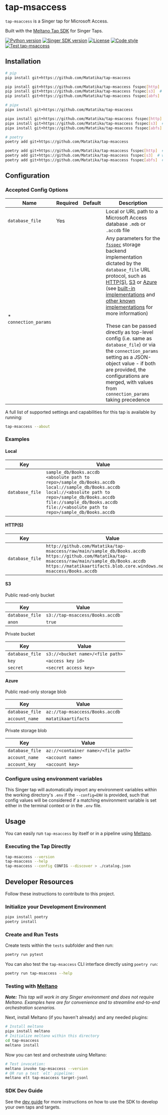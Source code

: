 # tap-msaccess

`tap-msaccess` is a Singer tap for Microsoft Access.

Built with the [Meltano Tap SDK](https://sdk.meltano.com) for Singer Taps.

[![Python version](https://img.shields.io/badge/dynamic/toml?url=https%3A%2F%2Fraw.githubusercontent.com%2FMatatika%2Ftap-msaccess%2Fmain%2Fpyproject.toml&query=tool.poetry.dependencies.python&label=python)](https://docs.python.org/3/)
[![Singer SDK version](https://img.shields.io/badge/dynamic/toml?url=https%3A%2F%2Fraw.githubusercontent.com%2FMatatika%2Ftap-msaccess%2Fmain%2Fpyproject.toml&query=tool.poetry.dependencies%5B%22singer-sdk%22%5D&label=singer-sdk)](https://sdk.meltano.com/en/latest/)
[![License](https://img.shields.io/github/license/Matatika/tap-msaccess)](https://github.com/Matatika/tap-msaccess/blob/main/LICENSE)
[![Code style](https://img.shields.io/endpoint?url=https%3A%2F%2Fraw.githubusercontent.com%2Fastral-sh%2Fruff%2Fmain%2Fassets%2Fbadge%2Fformat.json)](https://docs.astral.sh/ruff/)
[![Test tap-msaccess](https://github.com/Matatika/tap-msaccess/actions/workflows/test.yml/badge.svg)](https://github.com/Matatika/tap-msaccess/actions/workflows/test.yml)

## Installation

```bash
# pip
pip install git+https://github.com/Matatika/tap-msaccess

pip install git+https://github.com/Matatika/tap-msaccess fsspec[http]  # with http(s) support
pip install git+https://github.com/Matatika/tap-msaccess fsspec[s3]  # with s3 support
pip install git+https://github.com/Matatika/tap-msaccess fsspec[abfs]  # with azure support

# pipx
pipx install git+https://github.com/Matatika/tap-msaccess

pipx install git+https://github.com/Matatika/tap-msaccess fsspec[http]  # with http(s) support
pipx install git+https://github.com/Matatika/tap-msaccess fsspec[s3]  # with s3 support
pipx install git+https://github.com/Matatika/tap-msaccess fsspec[abfs]  # with azure support

# poetry
poetry add git+https://github.com/Matatika/tap-msaccess

poetry add git+https://github.com/Matatika/tap-msaccess fsspec[http]  # with http(s) support
poetry add git+https://github.com/Matatika/tap-msaccess fsspec[s3]  # with s3 support
poetry add git+https://github.com/Matatika/tap-msaccess fsspec[abfs]  # with azure support
```

## Configuration

### Accepted Config Options

Name | Required | Default | Description
--- | --- | --- | ---
`database_file` | Yes |  | Local or URL path to a Microsoft Access database `.mdb` or `.accdb` file
\*<br>`connection_params` | | | Any parameters for the [`fsspec`](https://filesystem-spec.readthedocs.io/en/latest/) storage backend implementation dictated by the `database_file` URL protocol, such as [HTTP(S)](https://filesystem-spec.readthedocs.io/en/latest/api.html#fsspec.implementations.http.HTTPFileSystem), [S3](https://s3fs.readthedocs.io/en/latest/) or [Azure](https://github.com/fsspec/adlfs?tab=readme-ov-file#readme) (see [built-in implementations](https://filesystem-spec.readthedocs.io/en/latest/api.html#built-in-implementations) and [other known implementations](https://filesystem-spec.readthedocs.io/en/latest/api.html#other-known-implementations) for more information)<br><br>These can be passed directly as top-level config (i.e. same as `database_file`) or via the `connection_params` setting as a JSON-object value - if both are provided, the configurations are merged, with values from `connection_params` taking precedence

A full list of supported settings and capabilities for this
tap is available by running:

```bash
tap-msaccess --about
```

### Examples

#### Local

Key | Value
--- | ---
`database_file` | `sample_db/Books.accdb`<br>`<absolute path to repo>/sample_db/Books.accdb`<br>`local://sample_db/Books.accdb`<br>`local://<absolute path to repo>/sample_db/Books.accdb`<br>`file://sample_db/Books.accdb`<br>`file://<absolute path to repo>/sample_db/Books.accdb`

#### HTTP(S)

Key | Value
--- | ---
`database_file` | `http://github.com/Matatika/tap-msaccess/raw/main/sample_db/Books.accdb`<br>`https://github.com/Matatika/tap-msaccess/raw/main/sample_db/Books.accdb`<br>`https://matatikaartifacts.blob.core.windows.net/tap-msaccess/Books.accdb`

#### S3

Public read-only bucket

Key | Value
--- | ---
`database_file` | `s3://tap-msaccess/Books.accdb`
`anon` | `true`

Private bucket

Key | Value
--- | ---
`database_file` | `s3://<bucket name>/<file path>`
`key` | `<access key id>`
`secret` | `<secret access key>`

#### Azure

Public read-only storage blob

Key | Value
--- | ---
`database_file` | `az://tap-msaccess/Books.accdb`
`account_name` | `matatikaartifacts`

Private storage blob

Key | Value
--- | ---
`database_file` | `az://<container name>/<file path>`
`account_name` | `<account name>`
`account_key` | `<account key>`

### Configure using environment variables

This Singer tap will automatically import any environment variables within the working directory's
`.env` if the `--config=ENV` is provided, such that config values will be considered if a matching
environment variable is set either in the terminal context or in the `.env` file.

## Usage

You can easily run `tap-msaccess` by itself or in a pipeline using [Meltano](https://meltano.com/).

### Executing the Tap Directly

```bash
tap-msaccess --version
tap-msaccess --help
tap-msaccess --config CONFIG --discover > ./catalog.json
```

## Developer Resources

Follow these instructions to contribute to this project.

### Initialize your Development Environment

```bash
pipx install poetry
poetry install
```

### Create and Run Tests

Create tests within the `tests` subfolder and
  then run:

```bash
poetry run pytest
```

You can also test the `tap-msaccess` CLI interface directly using `poetry run`:

```bash
poetry run tap-msaccess --help
```

### Testing with [Meltano](https://www.meltano.com)

_**Note:** This tap will work in any Singer environment and does not require Meltano.
Examples here are for convenience and to streamline end-to-end orchestration scenarios._

Next, install Meltano (if you haven't already) and any needed plugins:

```bash
# Install meltano
pipx install meltano
# Initialize meltano within this directory
cd tap-msaccess
meltano install
```

Now you can test and orchestrate using Meltano:

```bash
# Test invocation:
meltano invoke tap-msaccess --version
# OR run a test `elt` pipeline:
meltano elt tap-msaccess target-jsonl
```

### SDK Dev Guide

See the [dev guide](https://sdk.meltano.com/en/latest/dev_guide.html) for more instructions on how to use the SDK to
develop your own taps and targets.
